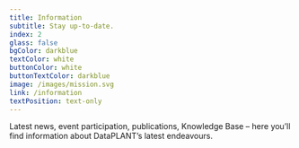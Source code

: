 ```yaml
---
title: Information
subtitle: Stay up-to-date.
index: 2
glass: false
bgColor: darkblue
textColor: white
buttonColor: white
buttonTextColor: darkblue
image: /images/mission.svg
link: /information
textPosition: text-only
---
```


Latest news, event participation, publications, Knowledge Base – here you’ll find information about DataPLANT’s latest endeavours.